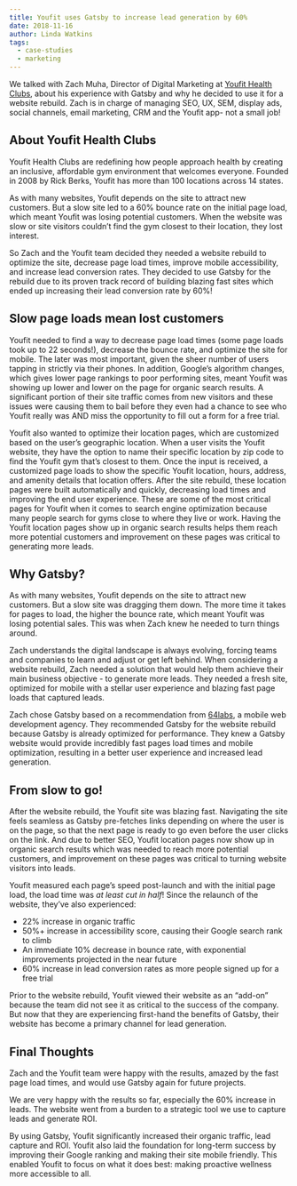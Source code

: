 ```yaml
---
title: Youfit uses Gatsby to increase lead generation by 60%
date: 2018-11-16
author: Linda Watkins
tags:
  - case-studies
  - marketing
---
```


We talked with Zach Muha, Director of Digital Marketing at [Youfit Health Clubs][youfit-health-clubs], about his experience with Gatsby and why he decided to use it for a website rebuild. Zach is in charge of managing SEO, UX, SEM, display ads, social channels, email marketing, CRM and the Youfit app- not a small job!

## About Youfit Health Clubs

Youfit Health Clubs are redefining how people approach health by creating an inclusive, affordable gym environment that welcomes everyone. Founded in 2008 by Rick Berks, Youfit has more than 100 locations across 14 states.

As with many websites, Youfit depends on the site to attract new customers. But a slow site led to a 60% bounce rate on the initial page load, which meant Youfit was losing potential customers. When the website was slow or site visitors couldn’t find the gym closest to their location, they lost interest.

So Zach and the Youfit team decided they needed a website rebuild to optimize the site, decrease page load times, improve mobile accessibility, and increase lead conversion rates. They decided to use Gatsby for the rebuild due to its proven track record of building blazing fast sites which ended up increasing their lead conversion rate by 60%!

## Slow page loads mean lost customers

Youfit needed to find a way to decrease page load times (some page loads took up to 22 seconds!), decrease the bounce rate, and optimize the site for mobile. The later was most important, given the sheer number of users tapping in strictly via their phones. In addition, Google’s algorithm changes, which gives lower page rankings to poor performing sites, meant Youfit was showing up lower and lower on the page for organic search results. A significant portion of their site traffic comes from new visitors and these issues were causing them to bail before they even had a chance to see who Youfit really was AND miss the opportunity to fill out a form for a free trial.

Youfit also wanted to optimize their location pages, which are customized based on the user’s geographic location. When a user visits the Youfit website, they have the option to name their specific location by zip code to find the Youfit gym that’s closest to them. Once the input is received, a customized page loads to show the specific Youfit location, hours, address, and amenity details that location offers. After the site rebuild, these location pages were built automatically and quickly, decreasing load times and improving the end user experience. These are some of the most critical pages for Youfit when it comes to search engine optimization because many people search for gyms close to where they live or work. Having the Youfit location pages show up in organic search results helps them reach more potential customers and improvement on these pages was critical to generating more leads.

## Why Gatsby?

As with many websites, Youfit depends on the site to attract new customers. But a slow site was dragging them down. The more time it takes for pages to load, the higher the bounce rate, which meant Youfit was losing potential sales. This was when Zach knew he needed to turn things around.

Zach understands the digital landscape is always evolving, forcing teams and companies to learn and adjust or get left behind. When considering a website rebuild, Zach needed a solution that would help them achieve their main business objective - to generate more leads. They needed a fresh site, optimized for mobile with a stellar user experience and blazing fast page loads that captured leads.

Zach chose Gatsby based on a recommendation from [64labs][64-labs], a mobile web development agency. They recommended Gatsby for the website rebuild because Gatsby is already optimized for performance. They knew a Gatsby website would provide incredibly fast pages load times and mobile optimization, resulting in a better user experience and increased lead generation.

## From slow to go!

After the website rebuild, the Youfit site was blazing fast. Navigating the site feels seamless as Gatsby pre-fetches links depending on where the user is on the page, so that the next page is ready to go even before the user clicks on the link. And due to better SEO, Youfit location pages now show up in organic search results which was needed to reach more potential customers, and improvement on these pages was critical to turning website visitors into leads.

Youfit measured each page’s speed post-launch and with the initial page load, the load time was _at least cut in half_! Since the relaunch of the website, they’ve also experienced:

- 22% increase in organic traffic
- 50%+ increase in accessibility score, causing their Google search rank to climb
- An immediate 10% decrease in bounce rate, with exponential improvements projected in the near future
- 60% increase in lead conversion rates as more people signed up for a free trial

Prior to the website rebuild, Youfit viewed their website as an “add-on” because the team did not see it as critical to the success of the company. But now that they are experiencing first-hand the benefits of Gatsby, their website has become a primary channel for lead generation.

## Final Thoughts

Zach and the Youfit team were happy with the results, amazed by the fast page load times, and would use Gatsby again for future projects.

<Pullquote citation="Zach Muha">
  We are very happy with the results so far, especially the 60% increase in
  leads. The website went from a burden to a strategic tool we use to capture
  leads and generate ROI.
</Pullquote>

By using Gatsby, Youfit significantly increased their organic traffic, lead capture and ROI. Youfit also laid the foundation for long-term success by improving their Google ranking and making their site mobile friendly. This enabled Youfit to focus on what it does best: making proactive wellness more accessible to all.

[youfit-health-clubs]: https://www.youfit.com/

[64-labs]: http://www.64labs.com/
